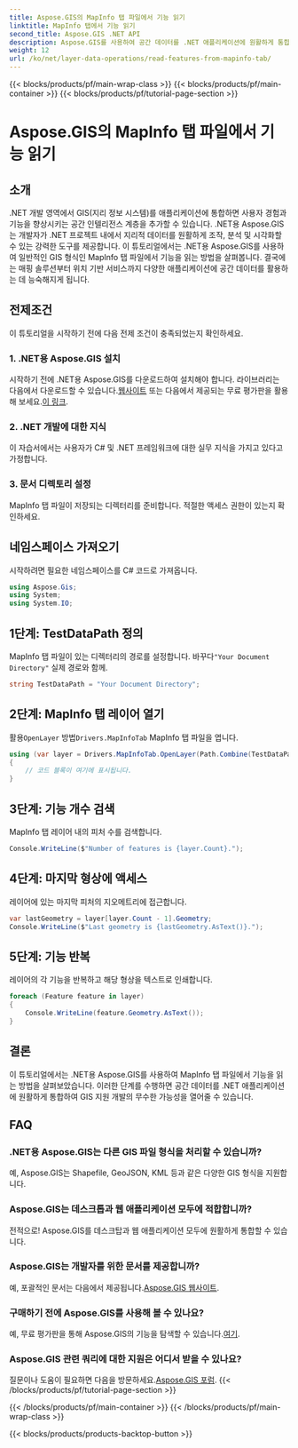 ```yaml
---
title: Aspose.GIS의 MapInfo 탭 파일에서 기능 읽기
linktitle: MapInfo 탭에서 기능 읽기
second_title: Aspose.GIS .NET API
description: Aspose.GIS를 사용하여 공간 데이터를 .NET 애플리케이션에 원활하게 통합하여 MapInfo 탭 파일의 기능을 쉽게 읽을 수 있는 방법을 알아보세요.
weight: 12
url: /ko/net/layer-data-operations/read-features-from-mapinfo-tab/
---
```


{{< blocks/products/pf/main-wrap-class >}}
{{< blocks/products/pf/main-container >}}
{{< blocks/products/pf/tutorial-page-section >}}

# Aspose.GIS의 MapInfo 탭 파일에서 기능 읽기

## 소개
.NET 개발 영역에서 GIS(지리 정보 시스템)를 애플리케이션에 통합하면 사용자 경험과 기능을 향상시키는 공간 인텔리전스 계층을 추가할 수 있습니다. .NET용 Aspose.GIS는 개발자가 .NET 프로젝트 내에서 지리적 데이터를 원활하게 조작, 분석 및 시각화할 수 있는 강력한 도구를 제공합니다. 이 튜토리얼에서는 .NET용 Aspose.GIS를 사용하여 일반적인 GIS 형식인 MapInfo 탭 파일에서 기능을 읽는 방법을 살펴봅니다. 결국에는 매핑 솔루션부터 위치 기반 서비스까지 다양한 애플리케이션에 공간 데이터를 활용하는 데 능숙해지게 됩니다.
## 전제조건
이 튜토리얼을 시작하기 전에 다음 전제 조건이 충족되었는지 확인하세요.
### 1. .NET용 Aspose.GIS 설치
 시작하기 전에 .NET용 Aspose.GIS를 다운로드하여 설치해야 합니다. 라이브러리는 다음에서 다운로드할 수 있습니다.[웹사이트](https://releases.aspose.com/gis/net/) 또는 다음에서 제공되는 무료 평가판을 활용해 보세요.[이 링크](https://releases.aspose.com/).
### 2. .NET 개발에 대한 지식
이 자습서에서는 사용자가 C# 및 .NET 프레임워크에 대한 실무 지식을 가지고 있다고 가정합니다.
### 3. 문서 디렉토리 설정
MapInfo 탭 파일이 저장되는 디렉터리를 준비합니다. 적절한 액세스 권한이 있는지 확인하세요.

## 네임스페이스 가져오기
시작하려면 필요한 네임스페이스를 C# 코드로 가져옵니다.
```csharp
using Aspose.Gis;
using System;
using System.IO;
```

## 1단계: TestDataPath 정의
 MapInfo 탭 파일이 있는 디렉터리의 경로를 설정합니다. 바꾸다`"Your Document Directory"` 실제 경로와 함께.
```csharp
string TestDataPath = "Your Document Directory";
```
## 2단계: MapInfo 탭 레이어 열기
 활용`OpenLayer` 방법`Drivers.MapInfoTab` MapInfo 탭 파일을 엽니다.
```csharp
using (var layer = Drivers.MapInfoTab.OpenLayer(Path.Combine(TestDataPath, "data.tab")))
{
    // 코드 블록이 여기에 표시됩니다.
}
```
## 3단계: 기능 개수 검색
MapInfo 탭 레이어 내의 피처 수를 검색합니다.
```csharp
Console.WriteLine($"Number of features is {layer.Count}.");
```
## 4단계: 마지막 형상에 액세스
레이어에 있는 마지막 피처의 지오메트리에 접근합니다.
```csharp
var lastGeometry = layer[layer.Count - 1].Geometry;
Console.WriteLine($"Last geometry is {lastGeometry.AsText()}.");
```
## 5단계: 기능 반복
레이어의 각 기능을 반복하고 해당 형상을 텍스트로 인쇄합니다.
```csharp
foreach (Feature feature in layer)
{
    Console.WriteLine(feature.Geometry.AsText());
}
```

## 결론
이 튜토리얼에서는 .NET용 Aspose.GIS를 사용하여 MapInfo 탭 파일에서 기능을 읽는 방법을 살펴보았습니다. 이러한 단계를 수행하면 공간 데이터를 .NET 애플리케이션에 원활하게 통합하여 GIS 지원 개발의 무수한 가능성을 열어줄 수 있습니다.
## FAQ
### .NET용 Aspose.GIS는 다른 GIS 파일 형식을 처리할 수 있습니까?
예, Aspose.GIS는 Shapefile, GeoJSON, KML 등과 같은 다양한 GIS 형식을 지원합니다.
### Aspose.GIS는 데스크톱과 웹 애플리케이션 모두에 적합합니까?
전적으로! Aspose.GIS를 데스크탑과 웹 애플리케이션 모두에 원활하게 통합할 수 있습니다.
### Aspose.GIS는 개발자를 위한 문서를 제공합니까?
 예, 포괄적인 문서는 다음에서 제공됩니다.[Aspose.GIS 웹사이트](https://reference.aspose.com/gis/net/).
### 구매하기 전에 Aspose.GIS를 사용해 볼 수 있나요?
 예, 무료 평가판을 통해 Aspose.GIS의 기능을 탐색할 수 있습니다.[여기](https://releases.aspose.com/).
### Aspose.GIS 관련 쿼리에 대한 지원은 어디서 받을 수 있나요?
 질문이나 도움이 필요하면 다음을 방문하세요.[Aspose.GIS 포럼](https://forum.aspose.com/c/gis/33).
{{< /blocks/products/pf/tutorial-page-section >}}

{{< /blocks/products/pf/main-container >}}
{{< /blocks/products/pf/main-wrap-class >}}

{{< blocks/products/products-backtop-button >}}
